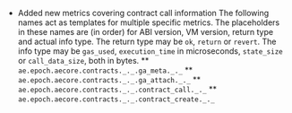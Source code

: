 * Added new metrics covering contract call information
  The following names act as templates for multiple specific metrics.
  The placeholders in these names are (in order) for ABI version, VM version,
  return type and actual info type.
  The return type may be `ok`, `return` or `revert`.
  The info type may be `gas_used`, `execution_time` in microseconds,
  `state_size` or `call_data_size`, both in bytes.
** `ae.epoch.aecore.contracts._._.ga_meta._._`
** `ae.epoch.aecore.contracts._._.ga_attach._._`
** `ae.epoch.aecore.contracts._._.contract_call._._`
** `ae.epoch.aecore.contracts._._.contract_create._._`
